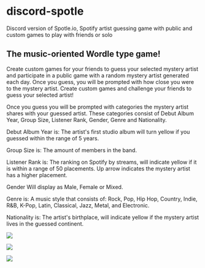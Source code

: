 # discord-spotle
Discord version of Spotle.io, Spotify artist guessing game with public and custom games to play with friends or solo


## The music-oriented Wordle type game! 
Create custom games for your friends to guess your selected mystery artist and participate in a public game with a random mystery artist generated each day. 
Once you guess, you will be prompted with how close you were to the mystery artist. 
Create custom games and challenge your friends to guess your selected artist! 

Once you guess you will be prompted with categories the mystery artist shares with your guessed artist. These categories consist of Debut Album Year, Group Size, Listener Rank, Gender, Genre and Nationality. 

Debut Album Year is: 
The artist's first studio album will turn yellow if you guessed within the range of 5 years. 

Group Size is: 
The amount of members in the band. 

Listener Rank is: 
The ranking on Spotify by streams, will indicate yellow if it is within a range of 50 placements. Up arrow indicates the mystery artist has a higher placement. 

Gender
Will display as Male, Female or Mixed. 

Genre is: 
A music style that consists of: Rock, Pop, Hip Hop, Country, Indie, R&B, K-Pop, Latin, Classical, Jazz, Metal, and Electronic. 

Nationality is: 
The artist's birthplace, will indicate yellow if the mystery artist lives in the guessed continent. 

![](https://i.imgur.com/2MkVrUk.png)

![](https://i.imgur.com/B3YdMXZ.png)

![](https://i.imgur.com/H91JoMs.png)
